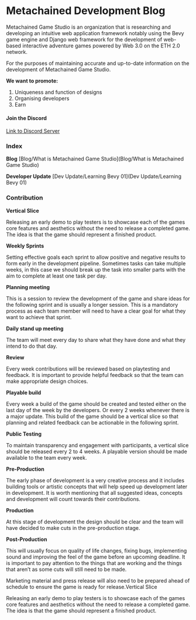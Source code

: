 # Metachained Development Blog
Metachained Game Studio is an organization that is researching and developing an intuitive web application framework notably using the Bevy game engine and Django web framework for the development of web-based interactive adventure games powered by Web 3.0 on the ETH 2.0 network.

For the purposes of maintaining accurate and up-to-date information on the development of Metachained Game Studio.

**We want to promote:**
1. Uniqueness and function of designs
2. Organising developers
3. Earn

#### Join the Discord

[Link to Discord Server](https://discord.gg/Z4yubG5GU7)

### Index
**Blog**
[Blog/What is Metachained Game Studio](Blog/What is Metachained Game Studio)

**Developer Update**
[Dev Update/Learning Bevy 01](Dev Update/Learning Bevy 01)

### Contribution

**Vertical Slice**

Releasing an early demo to play testers is to showcase each of the games core features and aesthetics without the need to release a completed game. The idea is that the game should represent a finished product.

**Weekly Sprints**

Setting effective goals each sprint to allow positive and negative results to form early in the development pipeline. Sometimes tasks can take multiple weeks, in this case we should break up the task into smaller parts with the aim to complete at least one task per day.

**Planning meeting**

This is a session to review the development of the game and share ideas for the following sprint and is usually a longer session. This is a mandatory process as each team member will need to have a clear goal for what they want to achieve that sprint.

**Daily stand up meeting**

The team will meet every day to share what they have done and what they intend to do that day.

**Review**

Every week contributions will be reviewed based on playtesting and feedback. It is important to provide helpful feedback so that the team can make appropriate design choices.

**Playable build**

Every week a build of the game should be created and tested either on the last day of the week by the developers. Or every 2 weeks whenever there is a major update. This build of the game should be a vertical slice so that planning and related feedback can be actionable in the following sprint.

**Public Testing**

To maintain transparency and engagement with participants, a vertical slice should be released every 2 to 4 weeks. A playable version should be made available to the team every week.

**Pre-Production**

The early phase of development is a very creative process and it includes building tools or artistic concepts that will help speed up development later in development. It is worth mentioning that all suggested ideas, concepts and development will count towards their contributions. 

**Production**

At this stage of development the design should be clear and the team will have decided to make cuts in the pre-production stage.

**Post-Production**

This will usually focus on quality of life changes, fixing bugs, implementing sound and improving the feel of the game before an upcoming deadline. It is important to pay attention to the things that are working and the things that aren’t as some cuts will still need to be made. 

Marketing material and press release will also need to be prepared ahead of schedule to ensure the game is ready for release.Vertical Slice

Releasing an early demo to play testers is to showcase each of the games core features and aesthetics without the need to release a completed game. The idea is that the game should represent a finished product.
